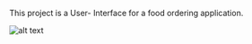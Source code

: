 This project is a User- Interface for a food ordering application.

![alt text](http://url/to/img.png)


